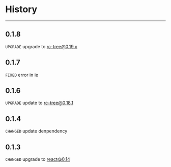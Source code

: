 # History

---

## 0.1.8
`UPGRADE` upgrade to rc-tree@0.19.x

## 0.1.7
`FIXED` error in ie

## 0.1.6
`UPGRADE` update to rc-tree@0.18.1

## 0.1.4

`CHANGED` update denpendency

## 0.1.3

`CHANGED` upgrade to react@0.14
